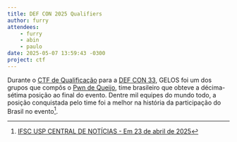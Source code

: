 ```yaml
---
title: DEF CON 2025 Qualifiers
author: furry
attendees:
    - furry
    - abin
    - paulo
date: 2025-05-07 13:59:43 -0300
project: ctf
---
```


Durante o [CTF de Qualificação](https://nautilus.institute/dc2025/) para a 
[DEF CON 33](https://defcon.org/html/defcon-33/dc-33-index.html),  GELOS foi
um dos grupos que compôs o [Pwn de Queijo](https://linktr.ee/pwndequeijo), time
brasileiro que obteve a décima-sétima posição ao final do evento. Dentre mil
equipes do mundo todo, a posição conquistada pelo time foi a melhor na história
da participação do Brasil no evento[^1].

[^1]: [IFSC USP CENTRAL DE NOTÍCIAS - Em 23 de abril de 2025](https://www.linkedin.com/posts/instituto-de-f%C3%ADsica-de-s%C3%A3o-carlos-ifsc-usp-central-de-not%C3%ADcias-5983b62ba_entre-mil-times-inscritos-equipe-brasileira-activity-7320219530562052096-d52e/)
